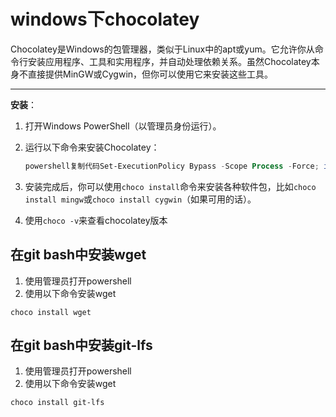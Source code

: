 # windows下chocolatey
Chocolatey是Windows的包管理器，类似于Linux中的apt或yum。它允许你从命令行安装应用程序、工具和实用程序，并自动处理依赖关系。虽然Chocolatey本身不直接提供MinGW或Cygwin，但你可以使用它来安装这些工具。
****
**安装**：

1. 打开Windows PowerShell（以管理员身份运行）。
2. 运行以下命令来安装Chocolatey：
    
    ```powershell
    powershell复制代码Set-ExecutionPolicy Bypass -Scope Process -Force; iex ((New-Object System.Net.WebClient).DownloadString('https://chocolatey.org/install.ps1'))
    ```
    
3. 安装完成后，你可以使用`choco install`命令来安装各种软件包，比如`choco install mingw`或`choco install cygwin`（如果可用的话）。
4. 使用`choco -v`来查看chocolatey版本
## 在git bash中安装wget
1. 使用管理员打开powershell
2. 使用以下命令安装wget
```
choco install wget
```
## 在git bash中安装git-lfs
1. 使用管理员打开powershell
2. 使用以下命令安装wget
```
choco install git-lfs
```